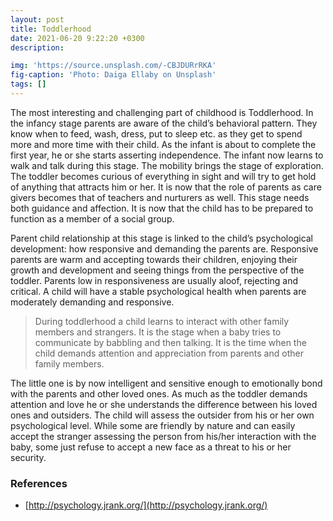 ```yaml
---
layout: post
title: Toddlerhood
date: 2021-06-20 9:22:20 +0300
description:

img: 'https://source.unsplash.com/-CBJDURrRKA'
fig-caption: 'Photo: Daiga Ellaby on Unsplash'
tags: []
---
```


The most interesting and challenging part of childhood is Toddlerhood. In the infancy stage parents are aware of the child’s behavioral pattern. They know when to feed, wash, dress, put to sleep etc. as they get to spend more and more time with their child. As the infant is about to complete the first year, he or she starts asserting independence. The infant now learns to walk and talk during this stage. The mobility brings the stage of exploration. The toddler becomes curious of everything in sight and will try to get hold of anything that attracts him or her. It is now that the role of parents as care givers becomes that of teachers and nurturers as well. This stage needs both guidance and affection. It is now that the child has to be prepared to function as a member of a social group.

Parent child relationship at this stage is linked to the child’s psychological development: how responsive and demanding the parents are. Responsive parents are warm and accepting towards their children, enjoying their growth and development and seeing things from the perspective of the toddler. Parents low in responsiveness are usually aloof, rejecting and critical. A child will have a stable psychological health when parents are moderately demanding and responsive.

> During toddlerhood a child learns to interact with other family members and strangers. It is the stage when a baby tries to communicate by babbling and then talking. It is the time when the child demands attention and appreciation from parents and other family members.

The little one is by now intelligent and sensitive enough to emotionally bond with the parents and other loved ones. As much as the toddler demands attention and love he or she understands the difference between his loved ones and outsiders. The child will assess the outsider from his or her own psychological level. While some are friendly by nature and can easily accept the stranger assessing the person from his/her interaction with the baby, some just refuse to accept a new face as a threat to his or her security.

### References ##

- [http://psychology.jrank.org/](http://psychology.jrank.org/)